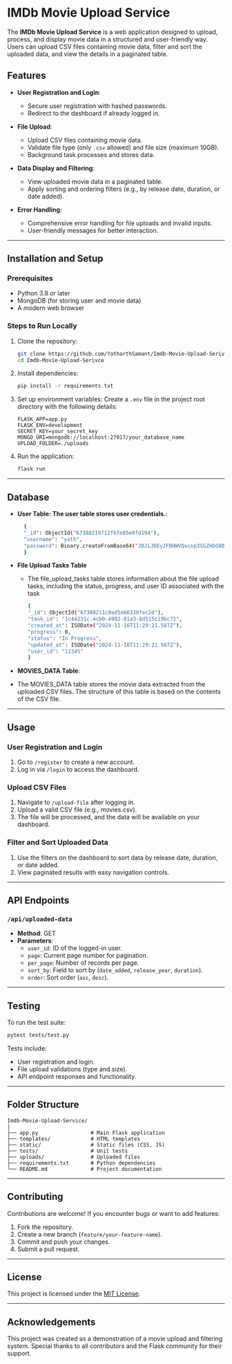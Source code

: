 
# IMDb Movie Upload Service

The **IMDb Movie Upload Service** is a web application designed to upload, process, and display movie data in a structured and user-friendly way. Users can upload CSV files containing movie data, filter and sort the uploaded data, and view the details in a paginated table.

## Features

- **User Registration and Login**:
  - Secure user registration with hashed passwords.
  - Redirect to the dashboard if already logged in.

- **File Upload**:
  - Upload CSV files containing movie data.
  - Validate file type (only `.csv` allowed) and file size (maximum 10GB).
  - Background task processes and stores data.

- **Data Display and Filtering**:
  - View uploaded movie data in a paginated table.
  - Apply sorting and ordering filters (e.g., by release date, duration, or date added).

- **Error Handling**:
  - Comprehensive error handling for file uploads and invalid inputs.
  - User-friendly messages for better interaction.

---

## Installation and Setup

### Prerequisites
- Python 3.8 or later
- MongoDB (for storing user and movie data)
- A modern web browser

### Steps to Run Locally
1. Clone the repository:
   ```bash
   git clone https://github.com/YatharthSamant/Imdb-Movie-Upload-Serivce.git
   cd Imdb-Movie-Upload-Serivce
   ```

2. Install dependencies:
   ```bash
   pip install -r requirements.txt
   ```

3. Set up environment variables:
   Create a `.env` file in the project root directory with the following details:
   ```
   FLASK_APP=app.py
   FLASK_ENV=development
   SECRET_KEY=your_secret_key
   MONGO_URI=mongodb://localhost:27017/your_database_name
   UPLOAD_FOLDER=./uploads
   ```

4. Run the application:
   ```bash
   flask run
   ```
---
## Database 

- **User Table: The user table stores user credentials.**:
  ```bash 
    {
    "_id": ObjectId("67388219712f6fe85e0fd194"),
    "username": "yath",
    "password": Binary.createFromBase64("JDJiJDEyJFBHWVQvcnp3SGZHbG80Vnd1YkFWcmVkM1VrVVVNUUJpV09NVjlXOE1SdWt1MUlMbnRMLjk2", 0)
    } 
  ```


- **File Upload Tasks Table**
  - The file_upload_tasks table stores information about the file upload tasks, including the status, progress, and user ID associated with the task
      ```bash 
      {
      "_id": ObjectId("67388211c0ed5e66330fec2d"),
      "task_id": "1c44231c-4cb0-4992-81a3-8d515c19bc72",
      "created_at": ISODate("2024-11-16T11:29:21.587Z"),
      "progress": 0,
      "status": "In Progress",
      "updated_at": ISODate("2024-11-16T11:29:21.587Z"),
      "user_id": "12345"
    }
    ```

- **MOVIES_DATA Table**:
- The MOVIES_DATA table stores the movie data extracted from the uploaded CSV files. The structure of this table is based on the contents of the CSV file.
---

## Usage

### User Registration and Login
1. Go to `/register` to create a new account.
2. Log in via `/login` to access the dashboard.

### Upload CSV Files
1. Navigate to `/upload-file` after logging in.
2. Upload a valid CSV file (e.g., movies.csv).
3. The file will be processed, and the data will be available on your dashboard.

### Filter and Sort Uploaded Data
1. Use the filters on the dashboard to sort data by release date, duration, or date added.
2. View paginated results with easy navigation controls.

---

## API Endpoints

### `/api/uploaded-data`
- **Method**: GET
- **Parameters**:
  - `user_id`: ID of the logged-in user.
  - `page`: Current page number for pagination.
  - `per_page`: Number of records per page.
  - `sort_by`: Field to sort by (`date_added`, `release_year`, `duration`).
  - `order`: Sort order (`asc`, `desc`).

---

## Testing

To run the test suite:
```bash
pytest tests/test.py
```

Tests include:
- User registration and login.
- File upload validations (type and size).
- API endpoint responses and functionality.

---

## Folder Structure

```
Imdb-Movie-Upload-Service/
│
├── app.py                 # Main Flask application
├── templates/             # HTML templates
├── static/                # Static files (CSS, JS)
├── tests/                 # Unit tests
├── uploads/               # Uploaded files
├── requirements.txt       # Python dependencies
└── README.md              # Project documentation
```

---

## Contributing

Contributions are welcome! If you encounter bugs or want to add features:
1. Fork the repository.
2. Create a new branch (`feature/your-feature-name`).
3. Commit and push your changes.
4. Submit a pull request.

---

## License

This project is licensed under the [MIT License](LICENSE).

---

## Acknowledgements

This project was created as a demonstration of a movie upload and filtering system. Special thanks to all contributors and the Flask community for their support.
